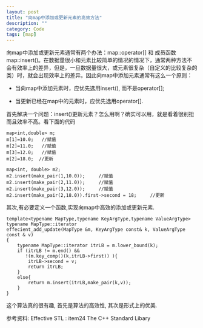 ```yaml
---
layout: post
title: "向map中添加或更新元素的高效方法"
description: ""
category: Code
tags: [map]
---
```


向map中添加或更新元素通常有两个办法：map::operator[] 和 成员函数map::insert()。在数据量很小和元素比较简单的情况的情况下，通常两种方法不会有效率上的差异，但是，一旦数据量很大，或元素很复杂（自定义的比较复杂的类）时，就会出现效率上的差异。因此向map中添加元素通常有这么一个原则：

* 当向map中添加元素时，应优先选用insert(), 而不是operator[];

* 当更新已经在map中的元素时，应优先选用operator[].

首先解决一个问题：insert()更新元素？怎么用啊？确实可以用，就是看着很别扭而且效率不高。看下面的代码
	
	map<int,double> m;
	m[1]=10.0;   //赋值
	m[2]=11.0;   //赋值
	m[3]=12.0;   //赋值
	m[2]=18.0;  //更新

	map<int, double> m2;
	m2.insert(make_pair(1,10.0));     //赋值
	m2.insert(make_pair(2,11.0));     //赋值
	m2.insert(make_pair(3,12.0));     //赋值
	m2.insert(make_pair(2,18.0)).first->second = 18;     //更新

其次,有必要定义一个函数,实现向map中高效的添加或更新元素.

	template<typename MapType,typename KeyArgType,typename ValueArgType>
	typename MapType::iterator
	effecient_add_update(MapType &m, KeyArgType const& k, ValueArgType const & v)
	{
	    typename MapType::iterator itrLB = m.lower_bound(k);
	    if (itrLB != m.end() &&
	       !(m.key_comp()(k,itrLB->first)) ){
	        itrLB->second = v;
	        return itrLB;
	    }
	    else{
	        return m.insert(itrLB,make_pair(k,v));
	    }
	}

这个算法真的很有趣, 首先是算法的高效性, 其次是形式上的优美.

参考资料:
        Effective STL : item24
        The C++ Standard Libary
